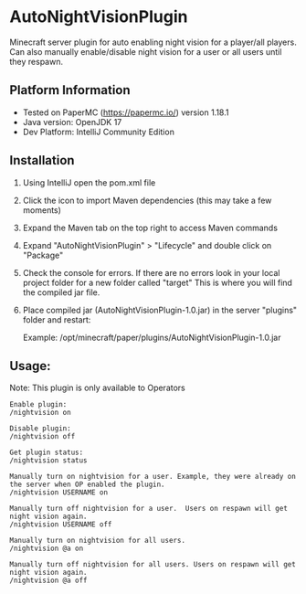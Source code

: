 # AutoNightVisionPlugin
Minecraft server plugin for auto enabling night vision for a player/all players.  Can also manually enable/disable night vision for a user or all users until they respawn.

## Platform Information
- Tested on PaperMC (https://papermc.io/) version 1.18.1
- Java version: OpenJDK 17
- Dev Platform: IntelliJ Community Edition

## Installation
1. Using IntelliJ open the pom.xml file
2. Click the icon to import Maven dependencies (this may take a few moments)
3. Expand the Maven tab on the top right to access Maven commands
4. Expand "AutoNightVisionPlugin" > "Lifecycle" and double click on "Package"
5. Check the console for errors. If there are no errors look in your local project folder for a new folder called "target" This is where you will find the compiled jar file.
6. Place compiled jar (AutoNightVisionPlugin-1.0.jar) in the server "plugins" folder and restart:


    Example:
    /opt/minecraft/paper/plugins/AutoNightVisionPlugin-1.0.jar

## Usage:
Note: This plugin is only available to Operators

    Enable plugin: 
    /nightvision on

    Disable plugin:
    /nightvision off

    Get plugin status:
    /nightvision status

    Manually turn on nightvision for a user. Example, they were already on the server when OP enabled the plugin.
    /nightvision USERNAME on

    Manually turn off nightvision for a user.  Users on respawn will get night vision again.
    /nightvision USERNAME off

    Manually turn on nightvision for all users.
    /nightvision @a on

    Manually turn off nightvision for all users. Users on respawn will get night vision again.
    /nightvision @a off

